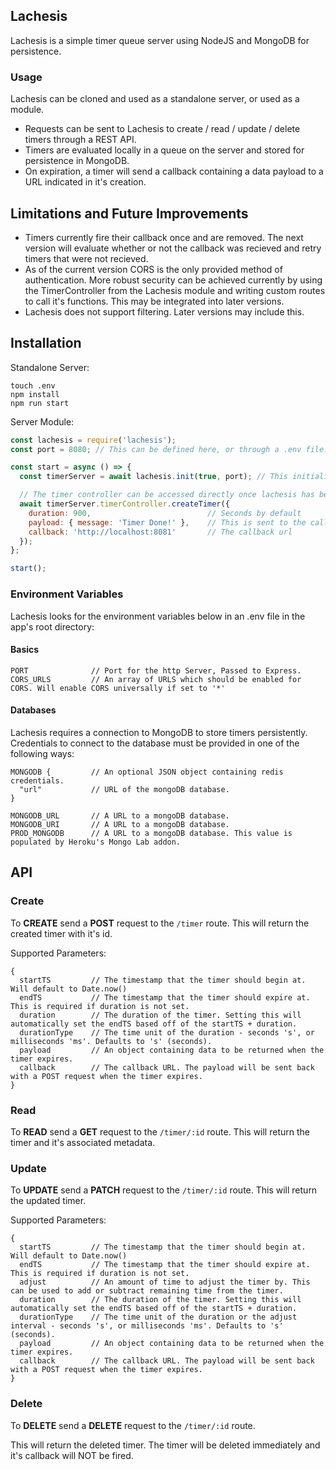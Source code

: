 ## Lachesis

Lachesis is a simple timer queue server using NodeJS and MongoDB for persistence.

### Usage

Lachesis can be cloned and used as a standalone server, or used as a module.

* Requests can be sent to Lachesis to create / read / update / delete timers through a REST API.
* Timers are evaluated locally in a queue on the server and stored for persistence in MongoDB.
* On expiration, a timer will send a callback containing a data payload to a URL indicated in it's creation.

## Limitations and Future Improvements

* Timers currently fire their callback once and are removed. The next version will evaluate whether or not the callback was recieved and retry timers that were not recieved.
* As of the current version CORS is the only provided method of authentication. More robust security can be achieved currently by using the TimerController from the Lachesis module and writing custom routes to call it's functions. This may be integrated into later versions.
* Lachesis does not support filtering. Later versions may include this.

## Installation

Standalone Server:

```
touch .env
npm install
npm run start
```

Server Module:

```javascript
const lachesis = require('lachesis');
const port = 8080; // This can be defined here, or through a .env file.

const start = async () => {
  const timerServer = await lachesis.init(true, port); // This initializes Lachesis and indicates that we want a server with our indicated port.

  // The timer controller can be accessed directly once lachesis has been initialized whether or not we're using a server:
  await timerServer.timerController.createTimer({
    duration: 900,                          // Seconds by default
    payload: { message: 'Timer Done!' },    // This is sent to the callbackUrl
    callback: 'http://localhost:8081'       // The callback url
  });
};

start();

```

### Environment Variables

Lachesis looks for the environment variables below in an .env file in the app's root directory:

#### Basics

```
PORT              // Port for the http Server, Passed to Express.
CORS_URLS         // An array of URLS which should be enabled for CORS. Will enable CORS universally if set to '*'
```

#### Databases

Lachesis requires a connection to MongoDB to store timers persistently. Credentials to connect to the database must be provided in one of the following ways:

```
MONGODB {         // An optional JSON object containing redis credentials.
  "url"           // URL of the mongoDB database.
}

MONGODB_URL       // A URL to a mongoDB database.
MONGODB_URI       // A URL to a mongoDB database.
PROD_MONGODB      // A URL to a mongoDB database. This value is populated by Heroku's Mongo Lab addon.

```

## API

### Create

To **CREATE** send a **POST** request to the `/timer` route.
This will return the created timer with it's id.

Supported Parameters:
```
{
  startTS         // The timestamp that the timer should begin at. Will default to Date.now()
  endTS           // The timestamp that the timer should expire at. This is required if duration is not set.
  duration        // The duration of the timer. Setting this will automatically set the endTS based off of the startTS + duration.
  durationType    // The time unit of the duration - seconds 's', or milliseconds 'ms'. Defaults to 's' (seconds).
  payload         // An object containing data to be returned when the timer expires.
  callback        // The callback URL. The payload will be sent back with a POST request when the timer expires.
}
```

### Read

To **READ** send a **GET** request to the `/timer/:id` route.
This will return the timer and it's associated metadata.


### Update

To **UPDATE** send a **PATCH** request to the `/timer/:id` route.
This will return the updated timer.

Supported Parameters:
```
{
  startTS         // The timestamp that the timer should begin at. Will default to Date.now()
  endTS           // The timestamp that the timer should expire at. This is required if duration is not set.
  adjust          // An amount of time to adjust the timer by. This can be used to add or subtract remaining time from the timer.
  duration        // The duration of the timer. Setting this will automatically set the endTS based off of the startTS + duration.
  durationType    // The time unit of the duration or the adjust interval - seconds 's', or milliseconds 'ms'. Defaults to 's' (seconds).
  payload         // An object containing data to be returned when the timer expires.
  callback        // The callback URL. The payload will be sent back with a POST request when the timer expires.
}

```

### Delete

To **DELETE** send a **DELETE** request to the `/timer/:id` route.

This will return the deleted timer. The timer will be deleted immediately and it's callback will NOT be fired.
